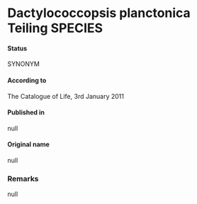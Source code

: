 Dactylococcopsis planctonica Teiling SPECIES
=======

#### Status
SYNONYM

#### According to
The Catalogue of Life, 3rd January 2011

#### Published in
null

#### Original name
null

### Remarks
null